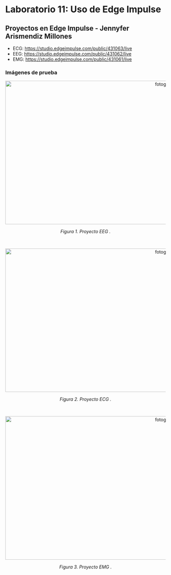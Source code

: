 # Laboratorio 11: Uso de Edge Impulse

## Proyectos en Edge Impulse - Jennyfer Arismendiz Millones

-  ECG: https://studio.edgeimpulse.com/public/431063/live
-  EEG: https://studio.edgeimpulse.com/public/431062/live
-  EMG: https://studio.edgeimpulse.com/public/431061/live

### Imágenes de prueba 

<p align="center">
  <img src="https://github.com/GloriaAtencio/ISBIO_2024_G1/assets/164522281/bef0782d-fd1a-48af-ab8b-ff49d52b3384" alt="fotog" width="960" height="450"/>
</p>
<p align="center"><i>Figura 1. Proyecto EEG .</i></p><br>

<p align="center">
  <img src="https://github.com/GloriaAtencio/ISBIO_2024_G1/assets/164522281/651d1b2e-0cae-4ad1-86f6-5d12fa6c718b" alt="fotog" width="960" height="450"/>
</p>
<p align="center"><i>Figura 2. Proyecto ECG .</i></p><br>

<p align="center">
  <img src="https://github.com/GloriaAtencio/ISBIO_2024_G1/assets/164522281/fc1da00e-9df1-43eb-82bf-c4e700e4cec6" alt="fotog" width="960" height="450"/>
</p>
<p align="center"><i>Figura 3. Proyecto EMG .</i></p><br>

